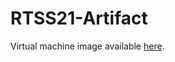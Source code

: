 # RTSS21-Artifact

Virtual machine image available [here](https://drive.google.com/drive/folders/1BxhI3XbhoeP47WWaaU8LqqS8dGB1I8Ak?usp=sharing).
